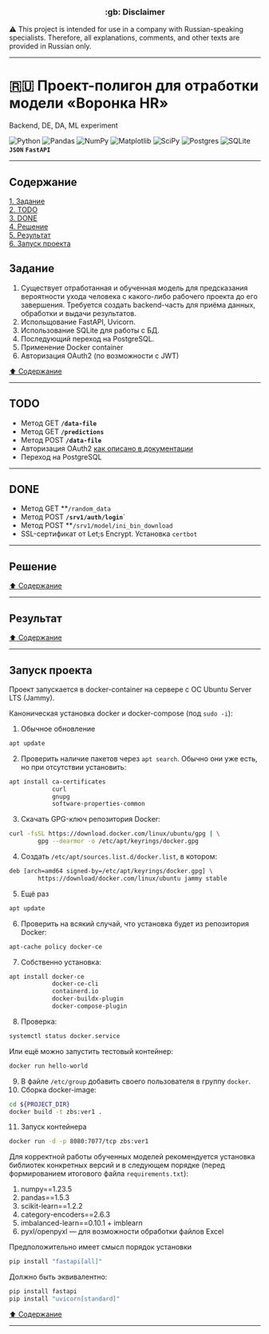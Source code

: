 <h3 align="center">:gb: Disclaimer</h3>

:warning: This project is intended for use in a company with Russian-speaking
specialists. Therefore, all explanations, comments, and other texts are provided
in Russian only.

----

# :ru: Проект-полигон для отработки модели &laquo;Воронка HR&raquo; #
Backend, DE, DA, ML experiment

![Python](https://img.shields.io/badge/python-3670A0?style=plastic&logo=python&logoColor=ffdd54)
![Pandas](https://img.shields.io/badge/pandas-%23150458.svg?style=plastic&logo=pandas&logoColor=white)
![NumPy](https://img.shields.io/badge/numpy-%23013243.svg?style=plastic&logo=numpy&logoColor=white)
![Matplotlib](https://img.shields.io/badge/Matplotlib-%23ffffff.svg?style=plastic&logo=Matplotlib&logoColor=black)
![SciPy](https://img.shields.io/badge/SciPy-%230C55A5.svg?style=plastic&logo=scipy&logoColor=%white)
![Postgres](https://img.shields.io/badge/postgres-%23316192.svg?style=plastic&logo=postgresql&logoColor=white)
![SQLite](https://img.shields.io/badge/sqlite-%2307405e.svg?style=plastic&logo=sqlite&logoColor=white)
**`JSON`**
**`FastAPI`**

----

## Содержание ##

[1. Задание](#задание)    
[2. TODO](#todo)    
[3. DONE](#done)    
[4. Решение](#решение)    
[5. Результат](#результат)    
[6. Запуск проекта](#запуск-проекта)    

## Задание ##

1. Существует отработанная и обученная модель для предсказания вероятности ухода
человека с какого-либо рабочего проекта до его завершения. Требуется создать
backend-часть для приёма данных, обработки и выдачи результатов.
2. Испольщование FastAPI, Uvicorn.
3. Использование SQLite для работы с БД.
4. Последующий переход на PostgreSQL.
5. Применение Docker container
6. Авторизация OAuth2 (по возможности с JWT)

[:arrow_up: Содержание](#содержание)

----

## TODO ##

- Метод GET **`/data-file`**
- Метод GET **`/predictions`**
- Метод POST **`/data-file`**
- Авторизация OAuth2 [как описано в документации](https://fastapi.tiangolo.com/ru/tutorial/security/first-steps/)
- Переход на PostgreSQL

----

## DONE ##

- Метод GET **`/random_data`
- Метод POST **`/srv1/auth/login`**`
- Метод POST **`/srv1/model/ini_bin_download`
- SSL-сертификат от Let;s Encrypt. Установка `certbot`

----

## Решение ##

[:arrow_up: Содержание](#содержание)

----

## Результат ##

[:arrow_up: Содержание](#содержание)

----

## Запуск проекта ##

Проект запускается в docker-container на сервере с ОС Ubuntu Server LTS (Jammy).

Каноническая установка docker и docker-compose (под `sudo -i`):

1. Обычное обновление
```bash
apt update
```
2. Проверить наличие пакетов через `apt search`. Обычно они уже есть, но при
отсутствии установить:
```bash
apt install ca-certificates
            curl
            gnupg
            software-properties-common
```
3. Скачать GPG-ключ репозитория Docker:
```bash
curl -fsSL https://download.docker.com/linux/ubuntu/gpg | \
        gpg --dearmor -o /etc/apt/keyrings/docker.gpg
```
4. Создать `/etc/apt/sources.list.d/docker.list`, в котором:
```bash
deb [arch=amd64 signed-by=/etc/apt/keyrings/docker.gpg] \
        https://download/docker.com/linux/ubuntu jammy stable
```
5. Ещё раз
```bash
apt update
```
6. Проверить на всякий случай, что установка будет из репозитория Docker:
```bash
apt-cache policy docker-ce
```
7. Собственно установка:
```bash
apt install docker-ce
            docker-ce-cli
            containerd.io
            docker-buildx-plugin
            docker-compose-plugin
```
8. Проверка:
```bash
systemctl status docker.service
```
Или ещё можно запустить тестовый контейнер:
```bash
docker run hello-world
```
9. В файле `/etc/group` добавить своего пользователя в группу `docker`.
10. Сборка docker-image:
```bash
cd ${PROJECT_DIR}
docker build -t zbs:ver1 .
```
11. Запуск контейнера
```bash
docker run -d -p 8080:7077/tcp zbs:ver1
```

Для корректной работы обученных моделей рекомендуется установка библиотек
конкретных версий и в следующем порядке (перед формированием итогового файла
`requirements.txt`):

1. numpy==1.23.5
2. pandas==1.5.3
3. scikit-learn==1.2.2
4. category-encoders==2.6.3
5. imbalanced-learn==0.10.1 + imblearn
6. pyxl/openpyxl&nbsp;&mdash; для возможности обработки файлов Excel

Предположительно имеет смысл порядок установки

```bash
pip install "fastapi[all]"
```

Должно быть эквивалентно:

```bash
pip install fastapi
pip install "uvicorn[standard]"
```

[:arrow_up: Содержание](#содержание)

----
